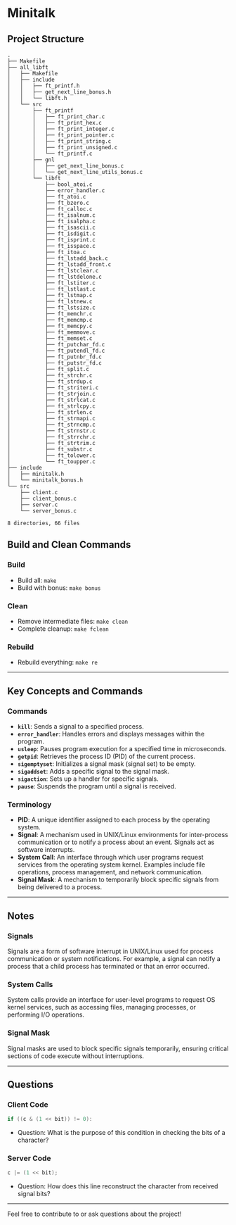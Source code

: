 # Minitalk

## Project Structure
```
.
├── Makefile
├── all_libft
│   ├── Makefile
│   ├── include
│   │   ├── ft_printf.h
│   │   ├── get_next_line_bonus.h
│   │   └── libft.h
│   └── src
│       ├── ft_printf
│       │   ├── ft_print_char.c
│       │   ├── ft_print_hex.c
│       │   ├── ft_print_integer.c
│       │   ├── ft_print_pointer.c
│       │   ├── ft_print_string.c
│       │   ├── ft_print_unsigned.c
│       │   └── ft_printf.c
│       ├── gnl
│       │   ├── get_next_line_bonus.c
│       │   └── get_next_line_utils_bonus.c
│       └── libft
│           ├── bool_atoi.c
│           ├── error_handler.c
│           ├── ft_atoi.c
│           ├── ft_bzero.c
│           ├── ft_calloc.c
│           ├── ft_isalnum.c
│           ├── ft_isalpha.c
│           ├── ft_isascii.c
│           ├── ft_isdigit.c
│           ├── ft_isprint.c
│           ├── ft_isspace.c
│           ├── ft_itoa.c
│           ├── ft_lstadd_back.c
│           ├── ft_lstadd_front.c
│           ├── ft_lstclear.c
│           ├── ft_lstdelone.c
│           ├── ft_lstiter.c
│           ├── ft_lstlast.c
│           ├── ft_lstmap.c
│           ├── ft_lstnew.c
│           ├── ft_lstsize.c
│           ├── ft_memchr.c
│           ├── ft_memcmp.c
│           ├── ft_memcpy.c
│           ├── ft_memmove.c
│           ├── ft_memset.c
│           ├── ft_putchar_fd.c
│           ├── ft_putendl_fd.c
│           ├── ft_putnbr_fd.c
│           ├── ft_putstr_fd.c
│           ├── ft_split.c
│           ├── ft_strchr.c
│           ├── ft_strdup.c
│           ├── ft_striteri.c
│           ├── ft_strjoin.c
│           ├── ft_strlcat.c
│           ├── ft_strlcpy.c
│           ├── ft_strlen.c
│           ├── ft_strmapi.c
│           ├── ft_strncmp.c
│           ├── ft_strnstr.c
│           ├── ft_strrchr.c
│           ├── ft_strtrim.c
│           ├── ft_substr.c
│           ├── ft_tolower.c
│           └── ft_toupper.c
├── include
│   ├── minitalk.h
│   └── minitalk_bonus.h
└── src
    ├── client.c
    ├── client_bonus.c
    ├── server.c
    └── server_bonus.c

8 directories, 66 files
```

## Build and Clean Commands
### Build
- Build all: `make`
- Build with bonus: `make bonus`

### Clean
- Remove intermediate files: `make clean`
- Complete cleanup: `make fclean`

### Rebuild
- Rebuild everything: `make re`

---

## Key Concepts and Commands

### Commands
- **`kill`**: Sends a signal to a specified process.
- **`error_handler`**: Handles errors and displays messages within the program.
- **`usleep`**: Pauses program execution for a specified time in microseconds.
- **`getpid`**: Retrieves the process ID (PID) of the current process.
- **`sigemptyset`**: Initializes a signal mask (signal set) to be empty.
- **`sigaddset`**: Adds a specific signal to the signal mask.
- **`sigaction`**: Sets up a handler for specific signals.
- **`pause`**: Suspends the program until a signal is received.

### Terminology
- **PID**: A unique identifier assigned to each process by the operating system.
- **Signal**: A mechanism used in UNIX/Linux environments for inter-process communication or to notify a process about an event. Signals act as software interrupts.
- **System Call**: An interface through which user programs request services from the operating system kernel. Examples include file operations, process management, and network communication.
- **Signal Mask**: A mechanism to temporarily block specific signals from being delivered to a process.

---

## Notes
### Signals
Signals are a form of software interrupt in UNIX/Linux used for process communication or system notifications. For example, a signal can notify a process that a child process has terminated or that an error occurred.

### System Calls
System calls provide an interface for user-level programs to request OS kernel services, such as accessing files, managing processes, or performing I/O operations.

### Signal Mask
Signal masks are used to block specific signals temporarily, ensuring critical sections of code execute without interruptions.

---

## Questions
### Client Code
```c
if ((c & (1 << bit)) != 0):
```
- Question: What is the purpose of this condition in checking the bits of a character?

### Server Code
```c
c |= (1 << bit);
```
- Question: How does this line reconstruct the character from received signal bits?

---

Feel free to contribute to or ask questions about the project!

